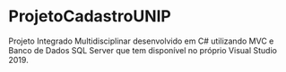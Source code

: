 # ProjetoCadastroUNIP
Projeto Integrado Multidisciplinar desenvolvido em C# utilizando MVC e Banco de Dados SQL Server que tem disponível no próprio Visual Studio 2019. 
